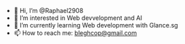 - 👋 Hi, I’m @Raphael2908
- 👀 I’m interested in Web devvelopment and AI
- 🌱 I’m currently learning Web development with Glance.sg
- 📫 How to reach me: bleghcop@gmail.com

<!---
Raphael2908/Raphael2908 is a ✨ special ✨ repository because its `README.md` (this file) appears on your GitHub profile.
You can click the Preview link to take a look at your changes.
--->
